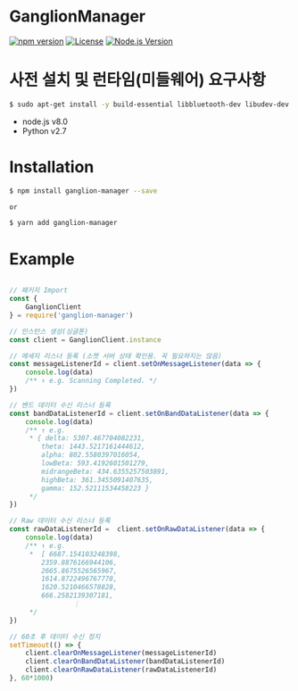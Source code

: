 # GanglionManager

[![npm version][npm-image]][npm-url]
[![License][license-image]][license-url]
[![Node.js Version][node-version-image]][node-version-url]

# 사전 설치 및 런타임(미들웨어) 요구사항
```sh
$ sudo apt-get install -y build-essential libbluetooth-dev libudev-dev
```
- node.js v8.0
- Python v2.7

# Installation
```sh
$ npm install ganglion-manager --save

or

$ yarn add ganglion-manager
```

# Example
```javascript

// 패키지 Import
const {
    GanglionClient
} = require('ganglion-manager')

// 인스턴스 생성(싱글톤)
const client = GanglionClient.instance

// 메세지 리스너 등록 (소켓 서버 상태 확인용. 꼭 필요하지는 않음)
const messageListenerId = client.setOnMessageListener(data => {
    console.log(data)
    /** ↑ e.g. Scanning Completed. */
})

// 밴드 데이터 수신 리스너 등록
const bandDataListenerId = client.setOnBandDataListener(data => {
    console.log(data)
    /** ↑ e.g.
     * { delta: 5307.467704082231,
        theta: 1443.5217161444612,
        alpha: 802.5580397016054,
        lowBeta: 593.4192601501279,
        midrangeBeta: 434.6355257503891,
        highBeta: 361.3455091407635,
        gamma: 152.52111534458223 }
     */
})

// Raw 데이터 수신 리스너 등록
const rawDataListenerId =  client.setOnRawDataListener(data => {
    console.log(data)
    /** ↑ e.g.
     *  [ 6687.154103248398,
        2359.8876166944106,
        2665.8675526565967,
        1614.8722496767778,
        1620.5210466578828,
        666.2582139307181,
                ⋮
     */
})

// 60초 후 데이터 수신 정지
setTimeout(() => {
    client.clearOnMessageListener(messageListenerId)
    client.clearOnBandDataListener(bandDataListenerId)
    client.clearOnRawDataListener(rawDataListenerId)
}, 60*1000)
```

[npm-image]: https://img.shields.io/npm/v/koconut.svg?color=CB0000&label=npm&style=plastic&logo=npm
[npm-url]: https://www.npmjs.com/package/ganglion-manager


[license-image]: https://img.shields.io/github/license/ApexCaptain/GanglionManager.svg?color=E2AC00&label=License&style=plastic&logo=data%3Aimage%2Fpng%3Bbase64%2CiVBORw0KGgoAAAANSUhEUgAAABAAAAAQCAYAAAAf8%2F9hAAAABHNCSVQICAgIfAhkiAAAAAlwSFlzAAAAdgAAAHYBTnsmCAAAABl0RVh0U29mdHdhcmUAd3d3Lmlua3NjYXBlLm9yZ5vuPBoAAAHSSURBVDiNpZLLa1NREMa%2FmXvzaG2lKDW2EdNqi6Ckxq5Kdy0UsnQTs1CrWxcidFPEnYumG%2FFfUHRloC5cBTU%2Bdi6Cr1QUYh9wqS3RWmqoNzf3zrgIN2DahkK%2B1Zw5v%2Flm5nCANkV%2BoC%2BiR6uQayHXeEBJa9N%2BdWKIHO85AGjQmApPWKVm5j%2BDWr5vxv1m3OOIQioE7hZImQEA3CuQP1zPrTOMM95McPLHfQBg32BuYXQxtxMtzOcTyY5pi7SHh7nfs7nfs%2FWwO9QxbdH8ywvJ3E60kFkY%2FeLXmX6wuNYzVdzoHFcJ3QWQC09YpUom9g4Aum6vft%2BLaUyQSl0dhKKUzWYdgqymL6ZPA0DgXC3uN9iPqa%2FgynU1nccAYDtdDz02rtSfmBor7sdQ9U0k%2Fmkpcicx8PO9z35YOZIYOVWew7b5tlY0PwbG7ZvF5d7Zkdjm52bGJJfHzsfKaVWkZYPhrRg4i22IBB0%2BJvVBXB6Ln%2Fx1WRXYxQQ49IgITwGq6V8CSEHdshZm45bf7SDMnqo%2Bi%2F6uZGKvWzHc6vIgatuAmhPV%2FPFLTDwIALKFlG7RkjGgBQAQleXQ5PqTlgZOvq8C4JB%2F9r42PiuU1Ou8YZnNNW3pH9Tv3ULkpzpnAAAAAElFTkSuQmCC
[license-url]: https://github.com/ApexCaptain/GanglionManager/blob/master/LICENSE


[node-version-image]: http://img.shields.io/node/v/ganglion-manager.svg?style=plastic&color=378C37&label=Node.js&logo=node.js
[node-version-url]: https://nodejs.org/download/
